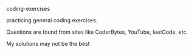 <p>coding-exercises</p>
<p>practicing general coding exercises.</p> 
<p>Questions are found from sites like CoderBytes, YouTube, leetCode, etc.</p>
<p>My solutions may not be the best</p>
